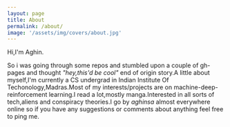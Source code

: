 ```yaml
---
layout: page
title: About
permalink: /about/
image: '/assets/img/covers/about.jpg'
---
```


Hi,I'm Aghin.

So i was going through some repos and stumbled upon a couple of gh-pages and thought *"hey,this'd be cool"* end of origin story.A little about myself,I'm currently a CS undergrad in Indian Institute Of Techonology,Madras.Most of my interests/projects are on machine-deep-reinforcement learning.I read a lot,mostly manga.Interested in all sorts of tech,aliens and conspiracy theories.I go by *aghinsa* almost everywhere online so if you have any suggestions or comments about anything feel free to ping me.
